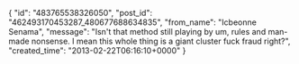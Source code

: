 {
   "id": "483765538326050",
   "post_id": "462493170453287_480677688634835",
   "from_name": "Icbeonne Senama",
   "message": "Isn't that method still playing by um, rules and man-made nonsense. I mean this whole thing is a giant cluster fuck fraud right?",
   "created_time": "2013-02-22T06:16:10+0000"
 }
